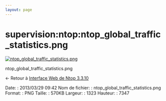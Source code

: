 ```yaml
---
layout: page
---
```


supervision:ntop:ntop\_global\_traffic\_statistics.png
======================================================

[![ntop\_global\_traffic\_statistics.png](../..//assets/media/supervision/ntop/ntop_global_traffic_statistics.png@cache=&w=126&h=700 "ntop_global_traffic_statistics.png")](../..//assets/media/supervision/ntop/ntop_global_traffic_statistics.png@cache= "Afficher le fichier original")

ntop\_global\_traffic\_statistics.png

← Retour à [Interface Web de Ntop
3.3.10](../../../supervision/ntop/ntop-interface-web.html "supervision:ntop:ntop-interface-web")

Date:
:   2013/03/29 09:42
Nom de fichier:
:   ntop\_global\_traffic\_statistics.png
Format:
:   PNG
Taille:
:   570KB
Largeur:
:   1323
Hauteur:
:   7347

